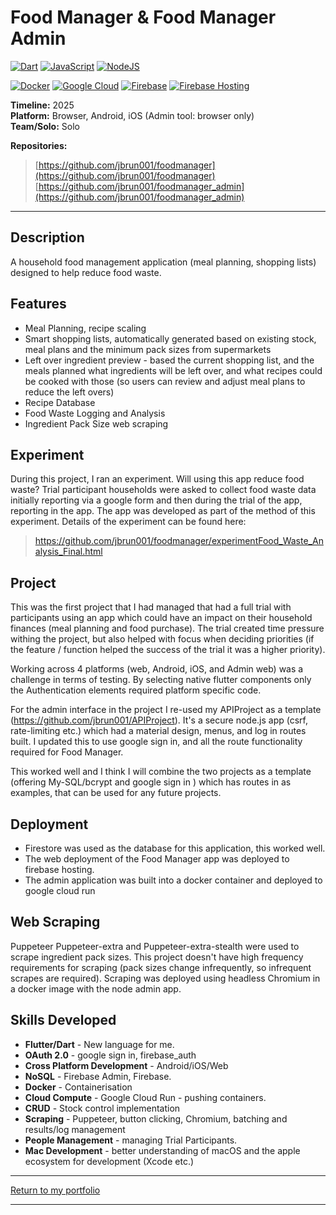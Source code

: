 # Food Manager & Food Manager Admin
[![Dart](https://img.shields.io/badge/Dart-%230175C2.svg?logo=dart&logoColor=white)](#) [![JavaScript](https://img.shields.io/badge/JavaScript-F7DF1E?logo=javascript&logoColor=000)](#) [![NodeJS](https://img.shields.io/badge/Node.js-6DA55F?logo=node.js&logoColor=white)](#)

[![Docker](https://img.shields.io/badge/Docker-2496ED?logo=docker&logoColor=fff)](#) [![Google Cloud](https://img.shields.io/badge/Google%20Cloud-%234285F4.svg?logo=google-cloud&logoColor=white)](#) [![Firebase](https://img.shields.io/badge/Firebase-039BE5?logo=Firebase&logoColor=white)](#) [![Firebase Hosting](https://img.shields.io/badge/Firebase%20Hosting-039BE5?logo=Firebase&logoColor=white)](#)

**Timeline:** 2025  
**Platform:** Browser, Android, iOS (Admin tool: browser only)  
**Team/Solo:** Solo

**Repositories:** 
> [https://github.com/jbrun001/foodmanager](https://github.com/jbrun001/foodmanager)
[https://github.com/jbrun001/foodmanager_admin](https://github.com/jbrun001/foodmanager_admin)

---

## Description
A household food management application (meal planning, shopping lists) designed to help reduce food waste.

## Features
- Meal Planning, recipe scaling
- Smart shopping lists, automatically generated based on existing stock, meal plans and the minimum pack sizes from supermarkets  
- Left over ingredient preview - based the current shopping list, and the meals planned what ingredients will be left over, and what recipes could be cooked with those (so users can review and adjust meal plans to reduce the left overs)
- Recipe Database
- Food Waste Logging and Analysis
- Ingredient Pack Size web scraping

## Experiment
During this project, I ran an experiment. Will using this app reduce food waste? Trial participant households were asked to collect food waste data initially reporting via a google form and then during the trial of the app, reporting in the app. The app was developed as part of the method of this experiment.
Details of the experiment can be found here:
> https://github.com/jbrun001/foodmanager/experimentFood_Waste_Analysis_Final.html

## Project
This was the first project that I had managed that had a full trial with participants using an app which could have an impact on their household finances (meal planning and food purchase). The trial created time pressure withing the project, but also helped with focus when deciding priorities (if the feature / function helped the success of the trial it was a higher priority).

Working across 4 platforms (web, Android, iOS, and Admin web) was a challenge in terms of testing. By selecting native flutter components only the Authentication elements required platform specific code.

For the admin interface in the project I re-used my APIProject as a template (https://github.com/jbrun001/APIProject). It's a secure node.js app (csrf, rate-limiting etc.) which had a material design, menus, and log in routes built. I updated this to use google sign in, and all the route functionality required for Food Manager. 

This worked well and I think I will combine the two projects as a template (offering My-SQL/bcrypt and google sign in ) which has routes in as examples, that can be used for any future projects.

## Deployment
- Firestore was used as the database for this application, this worked well.
- The web deployment of the Food Manager app was deployed to firebase hosting.
- The admin application was built into a docker container and deployed to google cloud run

## Web Scraping
Puppeteer Puppeteer-extra and Puppeteer-extra-stealth were used to scrape ingredient pack sizes. This project doesn't have high frequency requirements for scraping (pack sizes change infrequently, so infrequent scrapes are required). Scraping was deployed using headless Chromium in a docker image with the node admin app.

## Skills Developed
- **Flutter/Dart** - New language for me.
- **OAuth 2.0** - google sign in, firebase_auth
- **Cross Platform Development** - Android/iOS/Web
- **NoSQL** - Firebase Admin, Firebase.  
- **Docker** - Containerisation
- **Cloud Compute** - Google Cloud Run - pushing containers.
- **CRUD** - Stock control implementation
- **Scraping** - Puppeteer, button clicking, Chromium, batching and results/log management
- **People Management** - managing Trial Participants.
- **Mac Development** - better understanding of macOS and the apple ecosystem for development (Xcode etc.)

---
[Return to my portfolio](https://jbrun001.github.io/allprojects.html)

---